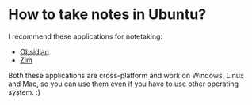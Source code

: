 # How to take notes in Ubuntu?

I recommend these applications for notetaking:

- [Obsidian](https://obsidian.md/)
- [Zim](https://zim-wiki.org/)

Both these applications are cross-platform and work on Windows, Linux and Mac, so you can use them even if you have to use other operating system. :)
